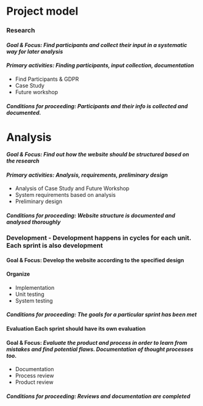 # Project model

### **Research**
#### *Goal & Focus: Find participants and collect their input in a systematic way for later analysis*
#### *Primary activities: Finding participants, input collection, documentation*
* Find Participants & GDPR
* Case Study
* Future workshop
#### *Conditions for proceeding: Participants and their info is collected and documented.*

# **Analysis**
#### *Goal & Focus: Find out how the website should be structured based on the research*
#### *Primary activities: Analysis, requirements, preliminary design*
* Analysis of Case Study and Future Workshop
* System requirements based on analysis
* Preliminary design
#### *Conditions for proceeding: Website structure is documented and analysed thoroughly*

### **Development** - Development happens in cycles for each unit. Each sprint is also development
#### Goal & Focus: Develop the website according to the specified design
#### Organize
* Implementation
* Unit testing
* System testing
#### *Conditions for proceeding: The goals for a particular sprint has been met*

#### **Evaluation** Each sprint should have its own evaluation
#### Goal & Focus: *Evaluate the product and process in order to learn from mistakes and find potential flaws. Documentation of thought processes too.*
* Documentation
* Process review
* Product review
#### *Conditions for proceeding: Reviews and documentation are completed*

